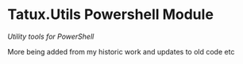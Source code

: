 # Tatux.Utils Powershell Module

*Utility tools for PowerShell*

More being added from my historic work and updates to old code etc